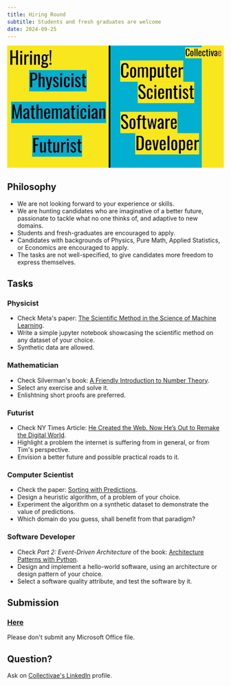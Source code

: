 ```yaml
---
title: Hiring Round
subtitle: Students and fresh graduates are welcome
date: 2024-09-25
---
```


![](./featured.jpg)

## Philosophy

- We are not looking forward to your experience or skills.
- We are hunting candidates who are imaginative of a better future, passionate to tackle what no one thinks of, and adaptive to new domains.
- Students and fresh-graduates are encouraged to apply.
- Candidates with backgrounds of Physics, Pure Math, Applied Statistics, or Economics are encouraged to apply.
- The tasks are not well-specified, to give candidates more freedom to express themselves.


## Tasks

### Physicist

- Check Meta's paper: [The Scientific Method in the Science of Machine Learning](https://ai.meta.com/research/publications/the-scientific-method-in-the-science-of-machine-learning/).
- Write a simple jupyter notebook showcasing the scientific method on any dataset of your choice.
- Synthetic data are allowed.

### Mathematician

- Check Silverman's book: [A Friendly Introduction to Number Theory](https://www.math.brown.edu/johsilve/frint.html).
- Select any exercise and solve it.
- Enlishtning short proofs are preferred.

### Futurist

- Check NY Times Article: [He Created the Web. Now He’s Out to Remake the Digital World](https://www.nytimes.com/2021/01/10/technology/tim-berners-lee-privacy-internet.html).
- Highlight a problem the internet is suffering from in general, or from Tim's perspective.
- Envision a better future and possible practical roads to it.

### Computer Scientist

- Check the paper: [Sorting with Predictions](https://paperswithcode.com/paper/sorting-with-predictions-1).
- Design a heuristic algorithm, of a problem of your choice.
- Experiment the algorithm on a synthetic dataset to demonstrate the value of predictions.
- Which domain do you guess, shall benefit from that paradigm?

### Software Developer

- Check _Part 2: Event-Driven Architecture_ of the book: [Architecture Patterns with Python](https://www.cosmicpython.com/book/part2.html).
- Design and implement a hello-world software, using an architecture or design pattern of your choice.
- Select a software quality attribute, and test the software by it.

## Submission

### [Here](https://forms.gle/P5JKSpPX6g9N4C47A)

Please don't submit any Microsoft Office file.

## Question?

Ask on [Collectivae's LinkedIn](https://www.linkedin.com/company/collectivae/) profile.

